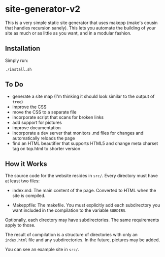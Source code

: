 # site-generator-v2

This is a very simple static site generator that uses
makepp (make's cousin that handles recursion sanely).
This lets you automate the building of your site
as much or as little as you want, and in a modular fashion.


## Installation

Simply run:

    ./install.sh


## To Do

- generate a site map (I'm thinking it should look similar to the output of `tree`)
- improve the CSS
- move the CSS to a separate file
- incorporate script that scans for broken links
- add support for pictures
- improve documentation
- incorporate a dev server that monitors .md files for changes
  and automatically reloads the page
- find an HTML beautifier that supports HTML5 and change meta charset tag
  on top.html to shorter version


## How it Works

The source code for the website resides in `src/`.
Every directory must have at least two files:

- index.md: The main content of the page.
  Converted to HTML when the site is compiled.

- Makeppfile: The makefile. You must explicitly add each subdirectory
  you want included in the compilation to the variable `SUBDIRS`.

Optionally, each directory may have subdirectories.
The same requirements apply to those.

The result of compilation is a structure of directories
with only an `index.html` file and any subdirectories.
In the future, pictures may be added.

You can see an example site in `src/`.
